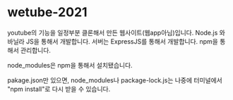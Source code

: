 # wetube-2021

youtube의 기능을 일정부분 클론해서 만든 웹사이트(웹app아님)입니다.
Node.js 와 바닐라 JS을 통해서 개발합니다.
서버는 ExpressJS를 통해서 개발합니다.
npm을 통해서 관리합니다.

node_modules은 npm을 통해서 설치됐습니다.

pakage.json만 있으면, node_modules나 package-lock.js는 나중에 터미널에서 "npm install"로 다시 받을 수 있습니다.
